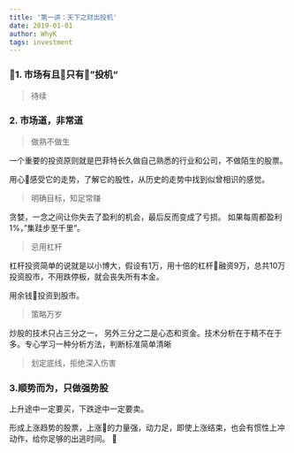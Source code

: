 ```yaml
---
title: '第一讲：天下之财出投机'
date: 2019-01-01
author: WhyK
tags: investment
---
```

### 1. 市场有且只有”投机“

> 待续

### 2. 市场道，非常道

> 做熟不做生

一个重要的投资原则就是巴菲特长久做自己熟悉的行业和公司，不做陌生的股票。

用心感受它的走势，了解它的股性，从历史的走势中找到似曾相识的感觉。

> 明确目标，知足常赚

贪婪，一念之间让你失去了盈利的机会，最后反而变成了亏损。 如果每周都盈利1%，”集跬步至千里“。

> 忌用杠杆

杠杆投资简单的说就是以小博大，假设有1万，用十倍的杠杆融资9万，总共10万投资股市，不用跌停板，就会丧失所有本金。

用余钱投资到股市。

> 策略万岁

炒股的技术只占三分之一， 另外三分之二是心态和资金。技术分析在于精不在于多。专心学习一种分析方法，判断标准简单清晰

> 划定底线，拒绝深入伤害


### 3.顺势而为，只做强势股

上升途中一定要买，下跌途中一定要卖。

形成上涨趋势的股票，上涨的力量强，动力足，即使上涨结束，也会有惯性上冲动作，给你足够的出逃时间。
